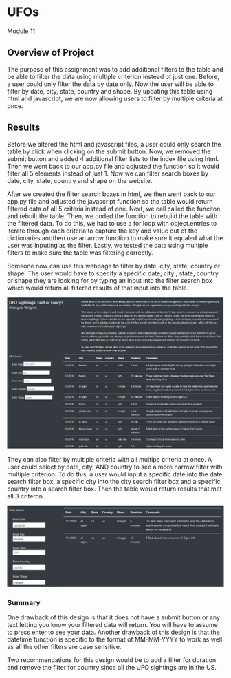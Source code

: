 # UFOs
Module 11

## Overview of Project
The purpose of this assignment was to add additional filters to the table and be able to filter the data using multiple criterion instead of just one. Before, a user could only filter the data by date only. Now the user will be able to filter by date, city, state, country and shape. By updating this table using html and javascript, we are now allowing users to filter by multiple criteria at once. 

## Results
Before we altered the html and javascript files, a user could only search the table by click when clicking on the submit button. Now, we removed the submit button and added 4 additional filter lists to the index file using html. Then we went back to our app.py file and adjusted the function so it would filter all 5 elements instead of just 1. Now we can filter search boxes by date, city, state, country and shape on the website. 

After we created the filter search boxes in html, we then went back to our app.py file and adjusted the javascript function so the table would return filtered data of all 5 criteria instead of one. Next, we call called the funciton and rebuilt the table.  Then, we coded the function to rebuild the table with the filtered data. To do this, we had to use a for loop with object.entries to iterate through each criteria to capture the key and value out of the dictionaries andthen use an arrow function to make sure it equaled what the user was inputing as the filter.  Lastly, we tested the data using multiple filters to make sure the table was filtering correctly. 

Someone now can use this webpage to filter by date, city, state, country or shape. The user would have to specify a specific date, city , state, country or shape they are looking for by typing an input into the filter search box which would return all filtered results of that input into the table.

![](Resources/tableunfiltered.PNG)

They can also filter by multiple criteria with all multipe criteria at once. A user could select by date, city, AND country to see a more narrow filter with multiple criterion. To do this, a user would input a specific date into the date search filter box, a specific city into the city search filter box and a specific country into a search filter box.  Then the table would return results that met all 3 criteron. 

![](Resources/MultipleFilter.PNG)

### Summary

One drawback of this design is that it does not have a submit button or any text letting you know your filtered data will return.  You will have to assume to press enter to see your data. Another drawback of this design is that the datetime function is specific to the format of MM-MM-YYYY to work as well as all the other filters are case sensitive.

Two recommendations for this design would be to add a filter for duration and remove the filter for country since all the UFO sightings are in the US. 
 



